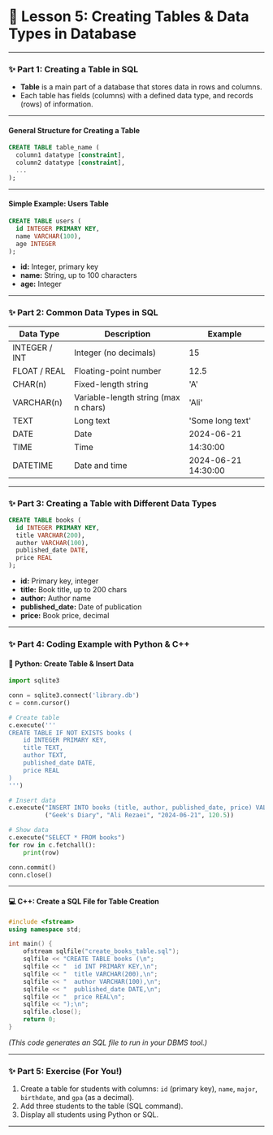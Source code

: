 # 🌟 **Lesson 5: Creating Tables & Data Types in Database**

---

### ✨ Part 1: Creating a Table in SQL

* **Table** is a main part of a database that stores data in rows and columns.
* Each table has fields (columns) with a defined data type, and records (rows) of information.

---

#### **General Structure for Creating a Table**

```sql
CREATE TABLE table_name (
  column1 datatype [constraint],
  column2 datatype [constraint],
  ...
);
```

---

#### **Simple Example: Users Table**

```sql
CREATE TABLE users (
  id INTEGER PRIMARY KEY,
  name VARCHAR(100),
  age INTEGER
);
```

* **id:** Integer, primary key
* **name:** String, up to 100 characters
* **age:** Integer

---

### ✨ Part 2: Common Data Types in SQL

| Data Type     | Description                          | Example             |
| ------------- | ------------------------------------ | ------------------- |
| INTEGER / INT | Integer (no decimals)                | 15                  |
| FLOAT / REAL  | Floating-point number                | 12.5                |
| CHAR(n)       | Fixed-length string                  | 'A'                 |
| VARCHAR(n)    | Variable-length string (max n chars) | 'Ali'               |
| TEXT          | Long text                            | 'Some long text'    |
| DATE          | Date                                 | 2024-06-21          |
| TIME          | Time                                 | 14:30:00            |
| DATETIME      | Date and time                        | 2024-06-21 14:30:00 |

---

### ✨ Part 3: Creating a Table with Different Data Types

```sql
CREATE TABLE books (
  id INTEGER PRIMARY KEY,
  title VARCHAR(200),
  author VARCHAR(100),
  published_date DATE,
  price REAL
);
```

* **id:** Primary key, integer
* **title:** Book title, up to 200 chars
* **author:** Author name
* **published\_date:** Date of publication
* **price:** Book price, decimal

---

### ✨ Part 4: Coding Example with Python & C++

#### 🐍 Python: Create Table & Insert Data

```python
import sqlite3

conn = sqlite3.connect('library.db')
c = conn.cursor()

# Create table
c.execute('''
CREATE TABLE IF NOT EXISTS books (
    id INTEGER PRIMARY KEY,
    title TEXT,
    author TEXT,
    published_date DATE,
    price REAL
)
''')

# Insert data
c.execute("INSERT INTO books (title, author, published_date, price) VALUES (?, ?, ?, ?)",
          ("Geek's Diary", "Ali Rezaei", "2024-06-21", 120.5))

# Show data
c.execute("SELECT * FROM books")
for row in c.fetchall():
    print(row)

conn.commit()
conn.close()
```

---

#### 💻 C++: Create a SQL File for Table Creation

```cpp
#include <fstream>
using namespace std;

int main() {
    ofstream sqlfile("create_books_table.sql");
    sqlfile << "CREATE TABLE books (\n";
    sqlfile << "  id INT PRIMARY KEY,\n";
    sqlfile << "  title VARCHAR(200),\n";
    sqlfile << "  author VARCHAR(100),\n";
    sqlfile << "  published_date DATE,\n";
    sqlfile << "  price REAL\n";
    sqlfile << ");\n";
    sqlfile.close();
    return 0;
}
```

*(This code generates an SQL file to run in your DBMS tool.)*

---

### ✨ Part 5: Exercise (For You!)

1. Create a table for students with columns: `id` (primary key), `name`, `major`, `birthdate`, and `gpa` (as a decimal).
2. Add three students to the table (SQL command).
3. Display all students using Python or SQL.

---

